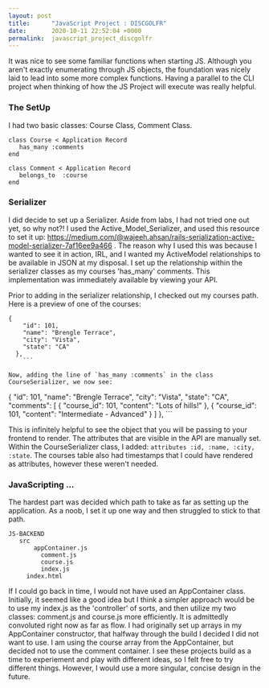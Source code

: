 ```yaml
---
layout: post
title:      "JavaScript Project : DISCGOLFR"
date:       2020-10-11 22:52:04 +0000
permalink:  javascript_project_discgolfr
---
```



It was nice to see some familiar functions when starting JS. Although you aren't exactly enumerating through JS objects, the foundation was nicely laid to lead into some more complex functions. Having a parallel to the CLI project when thinking of how the JS Project will execute was really helpful. 

### The SetUp
I had two basic classes: Course Class, Comment Class. 
```
class Course < Application Record
   has_many :comments
end 
```

```
class Comment < Application Record
   belongs_to  :course
end 
```


### Serializer 

I did decide to set up a Serializer. Aside from labs, I had not tried one out yet, so why not?! I used the Active_Model_Serializer, and used this resource to set it up: https://medium.com/@wajeeh.ahsan/rails-serialization-active-model-serializer-7af16ee9a466 . The reason why I used this was because I wanted to see it in action, IRL, and I wanted my ActiveModel relationships to be available in JSON at my disposal. I set up the relationship within the serializer classes as my courses 'has_many' comments. This implementation was immediately available by viewing your API. 

Prior to adding in the serializer relationship, I checked out my courses path. Here is a preview of one of the courses:
```
{
    "id": 101,
    "name": "Brengle Terrace",
    "city": "Vista",
    "state": "CA"
  },
	```

Now, adding the line of `has_many :comments` in the class CourseSerializer, we now see: 

```

  {
    "id": 101,
    "name": "Brengle Terrace",
    "city": "Vista",
    "state": "CA",
    "comments": [
      {
        "course_id": 101,
        "content": "Lots of hills!"
      },
      {
        "course_id": 101,
        "content": "Intermediate - Advanced"
      }
    ]
  },
	```
	
This is infinitely helpful to see the object that you will be passing to your frontend to render. The attributes that are visible in the API are manually set. Within the CourseSerializer class, I added: `attributes :id, :name, :city, :state`. The courses table also had timestamps that I could have rendered as attributes, however these weren't needed. 

### JavaScripting ... 

The hardest part was decided which path to take as far as setting up the application. As a noob, I set it up one way and then struggled to stick to that path. 

```
JS-BACKEND
   src
	   appContainer.js
		 comment.js
		 course.js
		 index.js
	 index.html
```

If I could go back in time, I would not have used an AppContainer class. Initially, it seemed like a good idea but I think a simpler approach would be to use my index.js as the 'controller' of sorts, and then utilize my two classes: comment.js and course.js more efficiently. It is admittedly convoluted right now as far as flow. I had originally set up arrays in my AppContainer constructor, that halfway through the build I decided I did not want to use. I am using the course array from the AppContainer, but decided not to use the comment container. I see these projects build as a time to experiement and play with different ideas, so I felt free to try different things. However, I would use a more singular, concise design in the future. 



